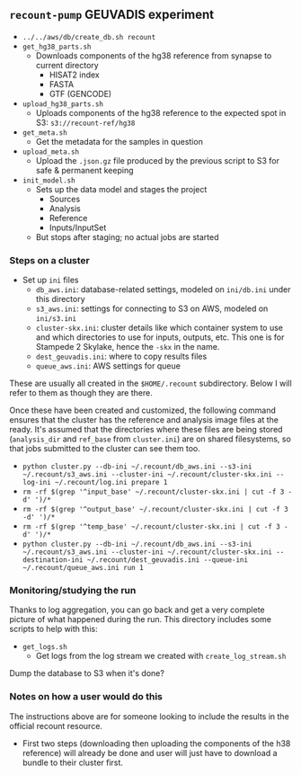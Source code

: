## `recount-pump` GEUVADIS experiment

* `../../aws/db/create_db.sh recount`
* `get_hg38_parts.sh`
    * Downloads components of the hg38 reference from synapse to current directory
        * HISAT2 index
        * FASTA
        * GTF (GENCODE)
* `upload_hg38_parts.sh`
    * Uploads components of the hg38 reference to the expected spot in S3: `s3://recount-ref/hg38`
* `get_meta.sh`
    * Get the metadata for the samples in question
* `upload_meta.sh`
    * Upload the `.json.gz` file produced by the previous script to S3 for safe & permanent keeping
* `init_model.sh`
    * Sets up the data model and stages the project
        * Sources
        * Analysis
        * Reference
        * Inputs/InputSet
    * But stops after staging; no actual jobs are started

### Steps on a cluster

* Set up `ini` files
    * `db_aws.ini`: database-related settings, modeled on `ini/db.ini` under this directory
    * `s3_aws.ini`: settings for connecting to S3 on AWS, modeled on `ini/s3.ini`
    * `cluster-skx.ini`: cluster details like which container system to use and which directories to use for inputs, outputs, etc.  This one is for Stampede 2 Skylake, hence the `-skx` in the name.
    * `dest_geuvadis.ini`: where to copy results files
    * `queue_aws.ini`: AWS settings for queue
    
These are usually all created in the `$HOME/.recount` subdirectory.  Below I will refer to them as though they are there.

Once these have been created and customized, the following command ensures that the cluster has the reference and analysis image files at the ready.  It's assumed that the directories where these files are being stored (`analysis_dir` and `ref_base` from `cluster.ini`) are on shared filesystems, so that jobs submitted to the cluster can see them too.

* `python cluster.py --db-ini ~/.recount/db_aws.ini --s3-ini ~/.recount/s3_aws.ini --cluster-ini ~/.recount/cluster-skx.ini --log-ini ~/.recount/log.ini prepare 1`
* `rm -rf $(grep '^input_base' ~/.recount/cluster-skx.ini | cut -f 3 -d' ')/*`
* `rm -rf $(grep '^output_base' ~/.recount/cluster-skx.ini | cut -f 3 -d' ')/*`
* `rm -rf $(grep '^temp_base' ~/.recount/cluster-skx.ini | cut -f 3 -d' ')/*`
* `python cluster.py --db-ini ~/.recount/db_aws.ini --s3-ini ~/.recount/s3_aws.ini --cluster-ini ~/.recount/cluster-skx.ini --destination-ini ~/.recount/dest_geuvadis.ini --queue-ini ~/.recount/queue_aws.ini run 1`

### Monitoring/studying the run

Thanks to log aggregation, you can go back and get a very complete picture of what happened during the run.  This directory includes some scripts to help with this:

* `get_logs.sh`
    * Get logs from the log stream we created with `create_log_stream.sh`

Dump the database to S3 when it's done?

### Notes on how a user would do this

The instructions above are for someone looking to include the results in the official recount resource.

* First two steps (downloading then uploading the components of the h38 reference) will already be done and user will just have to download a bundle to their cluster first.